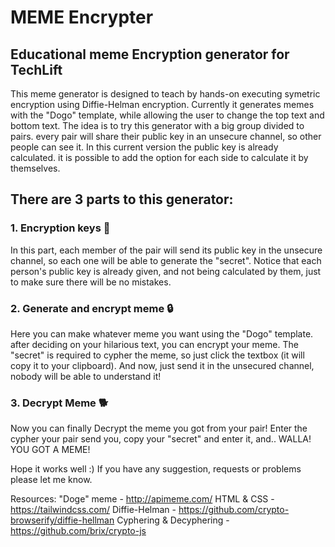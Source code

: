 # MEME Encrypter
## Educational meme Encryption generator for TechLift

This meme generator is designed to teach by hands-on executing symetric encryption using Diffie-Helman encryption.
Currently it generates memes with the "Dogo" template, while allowing the user to change the top text and bottom text.
The idea is to try this generator with a big group divided to pairs. every pair will share their public key in an unsecure channel, so other people can see it.
In this current version the public key is already calculated. it is possible to add the option for each side to calculate it by themselves.

## There are 3 parts to this generator:

### 1. Encryption keys 🔑
  In this part, each member of the pair will send its public key in the unsecure channel, so each one will be able to generate the "secret".
  Notice that each person's public key is already given, and not being calculated by them, just to make sure there will be no mistakes.
  
### 2. Generate and encrypt meme 🔒
  Here you can make whatever meme you want using the "Dogo" template. after deciding on your hilarious text, you can encrypt your meme.
  The "secret" is required to cypher the meme, so just click the textbox (it will copy it to your clipboard). And now, just send it in the unsecured channel, nobody will be able to understand it!
  
### 3. Decrypt Meme 🐕
  
 Now you can finally Decrypt the meme you got from your pair! Enter the cypher your pair send you, copy your "secret" and enter it, and.. WALLA! YOU GOT A MEME!
 
 
 Hope it works well :)
 If you have any suggestion, requests or problems please let me know.
 
 Resources:
 "Doge" meme - http://apimeme.com/
 HTML & CSS - https://tailwindcss.com/
 Diffie-Helman - https://github.com/crypto-browserify/diffie-hellman
 Cyphering & Decyphering - https://github.com/brix/crypto-js
 

